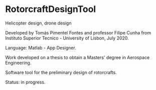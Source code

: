# RotorcraftDesignTool
Helicopter design, drone design


Developed by Tomás Pimentel Fontes and professor Filipe Cunha from Instituto Superior Tecnico - University of Lisbon, July 2020.

Language: Matlab - App Designer.

Work developed on a thesis to obtain a Masters' degree in Aerospace Engineering.

Software tool for the preliminary design of rotorcrafts.

Status: in progress.
